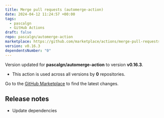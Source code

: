```yaml
---
title: Merge pull requests (automerge-action)
date: 2024-04-12 11:24:57 +00:00
tags:
  - pascalgn
  - GitHub Actions
draft: false
repo: pascalgn/automerge-action
marketplace: https://github.com/marketplace/actions/merge-pull-requests-automerge-action
version: v0.16.3
dependentsNumber: "0"
---
```



Version updated for **pascalgn/automerge-action** to version **v0.16.3**.
- This action is used across all versions by **0** repositories.

Go to the [GitHub Marketplace](https://github.com/marketplace/actions/merge-pull-requests-automerge-action) to find the latest changes.

## Release notes

- Update dependencies
